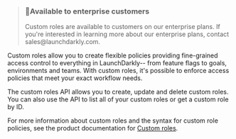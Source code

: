 <blockquote>
    <h3><span>📘</span>Available to enterprise customers</h3>
    <p>Custom roles are available to customers on our enterprise plans. If you're interested in learning more about our enterprise plans, contact sales@launchdarkly.com.</p>
</blockquote>

Custom roles allow you to create flexible policies providing fine-grained access control to everything in LaunchDarkly-- from feature flags to goals, environments and teams. With custom roles, it's possible to enforce access policies that meet your exact workflow needs. 

The custom roles API allows you to create, update and delete custom roles. You can also use the API to list all of your custom roles or get a custom role by ID.

For more information about custom roles and the syntax for custom role policies, see the product documentation for  [Custom roles](https://docs.launchdarkly.com/docs/custom-roles).
